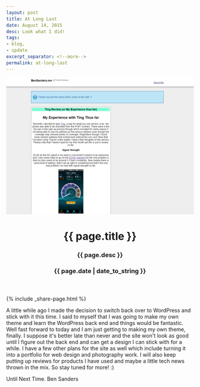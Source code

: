 ```yaml
---
layout: post
title: At Long Last
date: August 14, 2015
desc: Look what I did!
tags:
- blog,
- update
excerpt_separator: <!--more-->
permalink: at-long-last
---
```

<header class="article-header">
	<img class="featured-image" src="/images/at-long-last-image.png" alt="Screenshot of a webpage I desgiend that says Ting Review">
	<h1 class="title">{{ page.title }}</h1>
	<h3 class="subtitle">{{ page.desc }}</h3>
	<h3 class="subtitle"><span>{{ page.date | date_to_string }}</span></h3>
</header>
<!--more-->
{% include _share-page.html %}
<section>
<p>
A little while ago I made the decision to switch back over to WordPress and stick with it this time. I said to myself that I was going to make my own theme and learn the WordPress back end and things would be fantastic. Well fast forward to today and I am just getting to making my own theme, finally. I suppose it's better late than never and the site won't look as good until I figure out the back end and can get a design I can stick with for a while. I have a few other plans for the site as well which include turning it into a portfolio for web design and photography work. I will also keep putting up reviews for products I have used and maybe a little tech news thrown in the mix. So stay tuned for more! :)
</p>
<p>
Until Next Time.
Ben Sanders
</p>
</section>